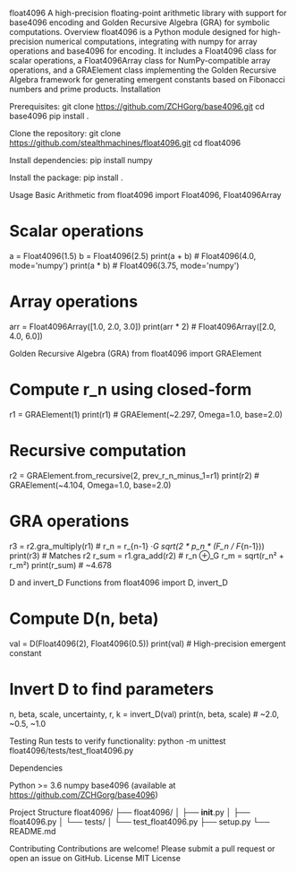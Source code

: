 float4096
A high-precision floating-point arithmetic library with support for base4096 encoding and Golden Recursive Algebra (GRA) for symbolic computations.
Overview
float4096 is a Python module designed for high-precision numerical computations, integrating with numpy for array operations and base4096 for encoding. It includes a Float4096 class for scalar operations, a Float4096Array class for NumPy-compatible array operations, and a GRAElement class implementing the Golden Recursive Algebra framework for generating emergent constants based on Fibonacci numbers and prime products.
Installation

Prerequisites:
git clone https://github.com/ZCHGorg/base4096.git
cd base4096
pip install .

Clone the repository:
git clone https://github.com/stealthmachines/float4096.git
cd float4096

Install dependencies:
pip install numpy

Install the package:
pip install .

Usage
Basic Arithmetic
from float4096 import Float4096, Float4096Array

# Scalar operations
a = Float4096(1.5)
b = Float4096(2.5)
print(a + b)  # Float4096(4.0, mode='numpy')
print(a * b)  # Float4096(3.75, mode='numpy')

# Array operations
arr = Float4096Array([1.0, 2.0, 3.0])
print(arr * 2)  # Float4096Array([2.0, 4.0, 6.0])

Golden Recursive Algebra (GRA)
from float4096 import GRAElement

# Compute r_n using closed-form
r1 = GRAElement(1)
print(r1)  # GRAElement(~2.297, Omega=1.0, base=2.0)

# Recursive computation
r2 = GRAElement.from_recursive(2, prev_r_n_minus_1=r1)
print(r2)  # GRAElement(~4.104, Omega=1.0, base=2.0)

# GRA operations
r3 = r2.gra_multiply(r1)  # r_n = r_{n-1} ·_G sqrt(2 * p_n * (F_n / F_{n-1}))
print(r3)  # Matches r2
r_sum = r1.gra_add(r2)  # r_n ⊕_G r_m = sqrt(r_n² + r_m²)
print(r_sum)  # ~4.678

D and invert_D Functions
from float4096 import D, invert_D

# Compute D(n, beta)
val = D(Float4096(2), Float4096(0.5))
print(val)  # High-precision emergent constant

# Invert D to find parameters
n, beta, scale, uncertainty, r, k = invert_D(val)
print(n, beta, scale)  # ~2.0, ~0.5, ~1.0

Testing
Run tests to verify functionality:
python -m unittest float4096/tests/test_float4096.py

Dependencies

Python >= 3.6
numpy
base4096 (available at https://github.com/ZCHGorg/base4096)

Project Structure
float4096/
├── float4096/
│   ├── __init__.py
│   ├── float4096.py
│   └── tests/
│       └── test_float4096.py
├── setup.py
└── README.md

Contributing
Contributions are welcome! Please submit a pull request or open an issue on GitHub.
License
MIT License
